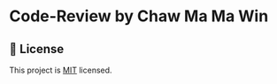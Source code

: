 # Code-Review by Chaw Ma Ma Win

## 📝 License <a name="license"></a>

This project is [MIT](./LICENSE) licensed.
